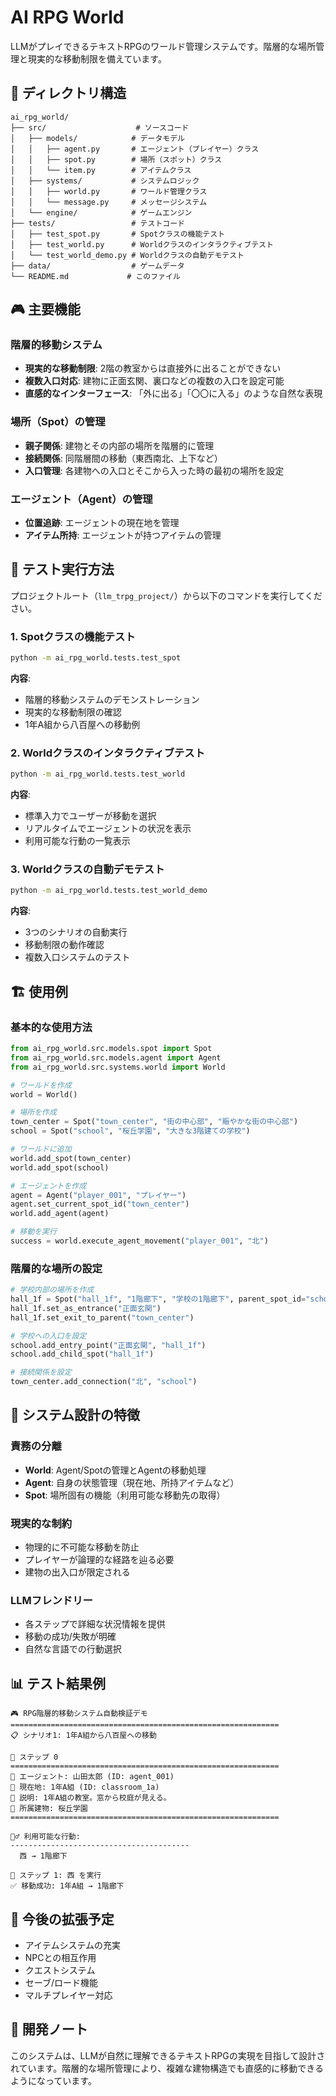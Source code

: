 # AI RPG World

LLMがプレイできるテキストRPGのワールド管理システムです。階層的な場所管理と現実的な移動制限を備えています。

## 📁 ディレクトリ構造

```
ai_rpg_world/
├── src/                    # ソースコード
│   ├── models/            # データモデル
│   │   ├── agent.py       # エージェント（プレイヤー）クラス
│   │   ├── spot.py        # 場所（スポット）クラス
│   │   └── item.py        # アイテムクラス
│   ├── systems/           # システムロジック
│   │   ├── world.py       # ワールド管理クラス
│   │   └── message.py     # メッセージシステム
│   └── engine/            # ゲームエンジン
├── tests/                 # テストコード
│   ├── test_spot.py       # Spotクラスの機能テスト
│   ├── test_world.py      # Worldクラスのインタラクティブテスト
│   └── test_world_demo.py # Worldクラスの自動デモテスト
├── data/                  # ゲームデータ
└── README.md             # このファイル
```

## 🎮 主要機能

### 階層的移動システム

- **現実的な移動制限**: 2階の教室からは直接外に出ることができない
- **複数入口対応**: 建物に正面玄関、裏口などの複数の入口を設定可能
- **直感的なインターフェース**: 「外に出る」「〇〇に入る」のような自然な表現

### 場所（Spot）の管理

- **親子関係**: 建物とその内部の場所を階層的に管理
- **接続関係**: 同階層間の移動（東西南北、上下など）
- **入口管理**: 各建物への入口とそこから入った時の最初の場所を設定

### エージェント（Agent）の管理

- **位置追跡**: エージェントの現在地を管理
- **アイテム所持**: エージェントが持つアイテムの管理

## 🧪 テスト実行方法

プロジェクトルート（`llm_trpg_project/`）から以下のコマンドを実行してください。

### 1. Spotクラスの機能テスト

```bash
python -m ai_rpg_world.tests.test_spot
```

**内容**: 
- 階層的移動システムのデモンストレーション
- 現実的な移動制限の確認
- 1年A組から八百屋への移動例

### 2. Worldクラスのインタラクティブテスト

```bash
python -m ai_rpg_world.tests.test_world
```

**内容**:
- 標準入力でユーザーが移動を選択
- リアルタイムでエージェントの状況を表示
- 利用可能な行動の一覧表示

### 3. Worldクラスの自動デモテスト

```bash
python -m ai_rpg_world.tests.test_world_demo
```

**内容**:
- 3つのシナリオの自動実行
- 移動制限の動作確認
- 複数入口システムのテスト

## 🏗️ 使用例

### 基本的な使用方法

```python
from ai_rpg_world.src.models.spot import Spot
from ai_rpg_world.src.models.agent import Agent
from ai_rpg_world.src.systems.world import World

# ワールドを作成
world = World()

# 場所を作成
town_center = Spot("town_center", "街の中心部", "賑やかな街の中心部")
school = Spot("school", "桜丘学園", "大きな3階建ての学校")

# ワールドに追加
world.add_spot(town_center)
world.add_spot(school)

# エージェントを作成
agent = Agent("player_001", "プレイヤー")
agent.set_current_spot_id("town_center")
world.add_agent(agent)

# 移動を実行
success = world.execute_agent_movement("player_001", "北")
```

### 階層的な場所の設定

```python
# 学校内部の場所を作成
hall_1f = Spot("hall_1f", "1階廊下", "学校の1階廊下", parent_spot_id="school")
hall_1f.set_as_entrance("正面玄関")
hall_1f.set_exit_to_parent("town_center")

# 学校への入口を設定
school.add_entry_point("正面玄関", "hall_1f")
school.add_child_spot("hall_1f")

# 接続関係を設定
town_center.add_connection("北", "school")
```

## 🔧 システム設計の特徴

### 責務の分離

- **World**: Agent/Spotの管理とAgentの移動処理
- **Agent**: 自身の状態管理（現在地、所持アイテムなど）
- **Spot**: 場所固有の機能（利用可能な移動先の取得）

### 現実的な制約

- 物理的に不可能な移動を防止
- プレイヤーが論理的な経路を辿る必要
- 建物の出入口が限定される

### LLMフレンドリー

- 各ステップで詳細な状況情報を提供
- 移動の成功/失敗が明確
- 自然な言語での行動選択

## 📊 テスト結果例

```
🎮 RPG階層的移動システム自動検証デモ
============================================================
📋 シナリオ1: 1年A組から八百屋への移動

📍 ステップ 0
============================================================
🚶 エージェント: 山田太郎 (ID: agent_001)
📍 現在地: 1年A組 (ID: classroom_1a)
📝 説明: 1年A組の教室。窓から校庭が見える。
🏢 所属建物: 桜丘学園
============================================================

🚶‍♂️ 利用可能な行動:
----------------------------------------
  西 → 1階廊下

🚶 ステップ 1: 西 を実行
✅ 移動成功: 1年A組 → 1階廊下
```

## 🚀 今後の拡張予定

- アイテムシステムの充実
- NPCとの相互作用
- クエストシステム
- セーブ/ロード機能
- マルチプレイヤー対応

## 📝 開発ノート

このシステムは、LLMが自然に理解できるテキストRPGの実現を目指して設計されています。階層的な場所管理により、複雑な建物構造でも直感的に移動できるようになっています。 